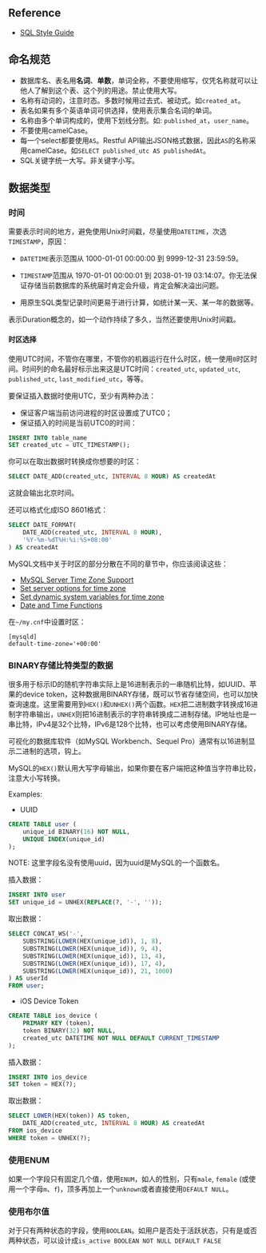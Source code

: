 ## Reference

* [SQL Style Guide](http://www.sqlstyle.guide/)

## 命名规范

* 数据库名、表名用**名词**、**单数**，单词全称，不要使用缩写，仅凭名称就可以让他人了解到这个表、这个列的用途。禁止使用大写。
* 名称有动词的，注意时态。多数时候用过去式、被动式。如`created_at`。
* 表名如果有多个英语单词可供选择，使用表示集合名词的单词。
* 名称由多个单词构成的，使用下划线分割。如: `published_at`，`user_name`。
* 不要使用camelCase。
* 每一个select都要使用`AS`。Restful API输出JSON格式数据，因此`AS`的名称采用camelCase。如`SELECT published_utc AS publishedAt`。
* SQL关键字统一大写。非关键字小写。

## 数据类型

### 时间

需要表示时间的地方，避免使用Unix时间戳，尽量使用`DATETIME`，次选`TIMESTAMP`，原因：

* `DATETIME`表示范围从 1000-01-01 00:00:00 到 9999-12-31 23:59:59。

* `TIMESTAMP`范围从 1970-01-01 00:00:01 到 2038-01-19 03:14:07。你无法保证存储当前数据库的系统届时肯定会升级，肯定会解决溢出问题。

* 用原生SQL类型记录时间更易于进行计算，如统计某一天、某一年的数据等。

表示Duration概念的，如一个动作持续了多久，当然还要使用Unix时间戳。

#### 时区选择

使用UTC时间，不管你在哪里，不管你的机器运行在什么时区，统一使用`0`时区时间。时间列的命名最好标示出来这是UTC时间：`created_utc`, `updated_utc`, `published_utc`, `last_modified_utc`，等等。

要保证插入数据时使用UTC，至少有两种办法：
* 保证客户端当前访问进程的时区设置成了UTC0；
* 保证插入的时间是当前UTC0的时间：

```sql
INSERT INTO table_name
SET created_utc = UTC_TIMESTAMP();
```

你可以在取出数据时转换成你想要的时区：
```sql
SELECT DATE_ADD(created_utc, INTERVAL 8 HOUR) AS createdAt
```
这就会输出北京时间。

还可以格式化成ISO 8601格式：
```sql
SELECT DATE_FORMAT(
	DATE_ADD(created_utc, INTERVAL 8 HOUR),
	'%Y-%m-%dT%H:%i:%S+08:00'
) AS createdAt
```

MySQL文档中关于时区的部分分散在不同的章节中，你应该阅读这些：

* [MySQL Server Time Zone Support](https://dev.mysql.com/doc/refman/5.7/en/time-zone-support.html)
* [Set server options for time zone](https://dev.mysql.com/doc/refman/5.7/en/server-options.html#option_mysqld_default-time-zone)
* [Set dynamic system variables for time zone](https://dev.mysql.com/doc/refman/5.7/en/server-system-variables.html#sysvar_time_zone)
* [Date and Time Functions](https://dev.mysql.com/doc/refman/5.7/en/date-and-time-functions.html)

在`~/my.cnf`中设置时区：
```
[mysqld]
default-time-zone='+00:00'
```

### BINARY存储比特类型的数据

很多用于标示ID的随机字符串实际上是16进制表示的一串随机比特，如UUID、苹果的device token，这种数据用BINARY存储，既可以节省存储空间，也可以加快查询速度。这里需要用到`HEX()`和`UNHEX()`两个函数。`HEX`把二进制数字转换成16进制字符串输出，`UNHEX`则把16进制表示的字符串转换成二进制存储。IP地址也是一串比特，IPv4是32个比特，IPv6是128个比特，也可以考虑使用BINARY存储。

可视化的数据库软件（如MySQL Workbench、Sequel Pro）通常有以16进制显示二进制的选项，钩上。

MySQL的`HEX()`默认用大写字母输出，如果你要在客户端把这种值当字符串比较，注意大小写转换。

Examples:

* UUID

```sql
CREATE TABLE user (
	unique_id BINARY(16) NOT NULL,
	UNIQUE INDEX(unique_id)
);
```
NOTE: 这里字段名没有使用uuid，因为uuid是MySQL的一个函数名。

插入数据：
```sql
INSERT INTO user
SET unique_id = UNHEX(REPLACE(?, '-', ''));
```

取出数据：
```sql
SELECT CONCAT_WS('-',
	SUBSTRING(LOWER(HEX(unique_id)), 1, 8),
	SUBSTRING(LOWER(HEX(unique_id)), 9, 4),
	SUBSTRING(LOWER(HEX(unique_id)), 13, 4),
	SUBSTRING(LOWER(HEX(unique_id)), 17, 4),
	SUBSTRING(LOWER(HEX(unique_id)), 21, 1000)
) AS userId
FROM user;
```

* iOS Device Token
```sql
CREATE TABLE ios_device (
	PRIMARY KEY (token),
	token BINARY(32) NOT NULL,
	created_utc DATETIME NOT NULL DEFAULT CURRENT_TIMESTAMP
);
```

插入数据：
```sql
INSERT INTO ios_device
SET token = HEX(?);
```

取出数据：
```sql
SELECT LOWER(HEX(token)) AS token,
	DATE_ADD(created_utc, INTERVAL 8 HOUR) AS createdAt
FROM ios_device
WHERE token = UNHEX(?);
```

### 使用ENUM
如果一个字段只有固定几个值，使用`ENUM`，如人的性别，只有`male`, `female` (或使用一个字母`m`、`f`)，顶多再加上一个`unknown`或者直接使用`DEFAULT NULL`。

### 使用布尔值
对于只有两种状态的字段，使用`BOOLEAN`。如用户是否处于活跃状态，只有是或否两种状态，可以设计成`is_active BOOLEAN NOT NULL DEFAULT FALSE`
